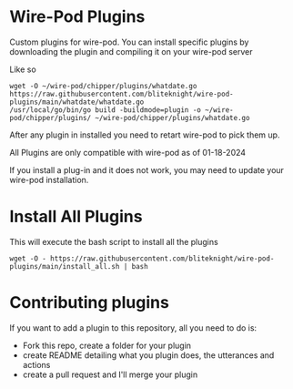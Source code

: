 # Wire-Pod Plugins
Custom plugins for wire-pod. You can install specific plugins by downloading the plugin and compiling it on your wire-pod server

Like so
```
wget -O ~/wire-pod/chipper/plugins/whatdate.go https://raw.githubusercontent.com/bliteknight/wire-pod-plugins/main/whatdate/whatdate.go
/usr/local/go/bin/go build -buildmode=plugin -o ~/wire-pod/chipper/plugins/ ~/wire-pod/chipper/plugins/whatdate.go 
```

After any plugin in installed you need to retart wire-pod to pick them up.

All Plugins are only compatible with wire-pod as of 01-18-2024

If you install a plug-in and it does not work, you may need to update your wire-pod installation.


# Install All Plugins
This will execute the bash script to install all the plugins

```
wget -O - https://raw.githubusercontent.com/bliteknight/wire-pod-plugins/main/install_all.sh | bash
```

# Contributing plugins
If you want to add a plugin to this repository, all you need to do is:
* Fork this repo, create a folder for your plugin
* create README detailing what you plugin does, the utterances and actions
* create a pull request and I'll merge your plugin

